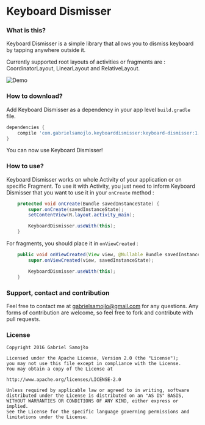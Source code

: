 # Keyboard Dismisser

### What is this?

Keyboard Dismisser is a simple library that allows you to dismiss keyboard by tapping anywhere outside it.

Currently supported root layouts of activities or fragments are : CoordinatorLayout, LinearLayout and RelativeLayout.

![Demo](http://i.giphy.com/l3vRavNL0aQfL2tva.gif)

### How to download?

Add Keyboard Dismisser as a dependency in your app level ```build.gradle``` file.

```gradle
dependencies {
    compile 'com.gabrielsamojlo.keyboarddismisser:keyboard-dismisser:1.0.1'
}

```

You can now use Keyboard Dismisser!

### How to use?

Keyboard Dismisser works on whole Activity of your application or on specific Fragment.
To use it with Activity, you just need to inform Keyboard Dismisser that you want to use it in your ```onCreate``` method :

```java
    protected void onCreate(Bundle savedInstanceState) {
        super.onCreate(savedInstanceState);
        setContentView(R.layout.activity_main);

        KeyboardDismisser.useWith(this);
    }
```

For fragments, you should place it in ```onViewCreated``` :

```java
    public void onViewCreated(View view, @Nullable Bundle savedInstanceState) {
        super.onViewCreated(view, savedInstanceState);

        KeyboardDismisser.useWith(this);
    }
```

### Support, contact and contribution

Feel free to contact me at gabrielsamojlo@gmail.com for any questions.
Any forms of contribution are welcome, so feel free to fork and contribute with pull requests.

### License
```
Copyright 2016 Gabriel Samojło

Licensed under the Apache License, Version 2.0 (the "License");
you may not use this file except in compliance with the License.
You may obtain a copy of the License at

http://www.apache.org/licenses/LICENSE-2.0

Unless required by applicable law or agreed to in writing, software
distributed under the License is distributed on an "AS IS" BASIS,
WITHOUT WARRANTIES OR CONDITIONS OF ANY KIND, either express or implied.
See the License for the specific language governing permissions and
limitations under the License.
```

